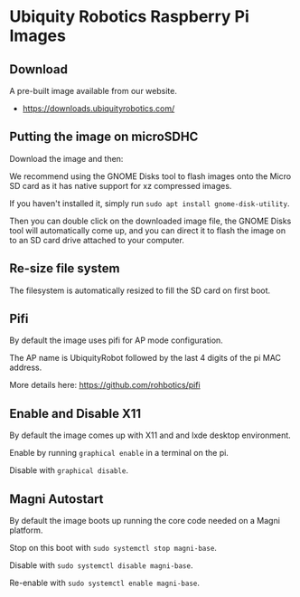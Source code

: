 # Ubiquity Robotics Raspberry Pi Images

## Download

A pre-built image available from our website.

  * <https://downloads.ubiquityrobotics.com/>

## Putting the image on microSDHC

Download the image and then:

We recommend using the GNOME Disks tool to flash images onto the Micro SD card as it has native support for xz compressed images. 

If you haven't installed it, simply run `sudo apt install gnome-disk-utility`. 

Then you can double click on the downloaded image file, the GNOME Disks tool will automatically come up, and you can direct it to flash the image on to an SD card drive attached to your computer.

## Re-size file system

The filesystem is automatically resized to fill the SD card on first boot.

## Pifi
By default the image uses pifi for AP mode configuration.

The AP name is UbiquityRobot followed by the last 4 digits of the pi MAC address.

More details here: https://github.com/rohbotics/pifi

## Enable and Disable X11
By default the image comes up with X11 and and lxde desktop environment.

Enable by running `graphical enable` in a terminal on the pi.

Disable with `graphical disable`.

## Magni Autostart
By default the image boots up running the core code needed on a Magni platform.

Stop on this boot with `sudo systemctl stop magni-base`.

Disable with `sudo systemctl disable magni-base`.

Re-enable with `sudo systemctl enable magni-base`.